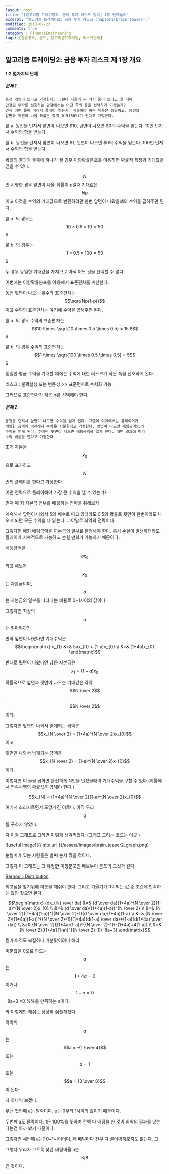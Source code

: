 ```yaml
---
layout: post
title: "[알고리즘 트레이딩2: 금융 투자 리스크 정리] 1장 난제풀이"
excerpt: "알고리즘 트레이딩2: 금융 투자 리스크 chapter1(brain teaser)."
modified: 2018-07-23
comments: true
category : FinanceEngineering
tags: [금융공학, 퀀트, 알고리즘트레이딩, 리스크관리]
---
```



알고리즘 트레이딩2: 금융 투자 리스크 제 1장 개요
--------------------------------------------------------------------------------------------

#### 1.2 몇가지의 난제

##### 문제 1. 
    동전 게임이 있다고 가정한다. 그런데 다음의 두 가지 룰이 있다고 할 때에 
    안정된 투자를 선호하는 관점에서는 어떤 쪽의 룰을 선택하게 되겠는가? 
    먼저 어떤 룰에 따라서 플레이 하든지  지불해야 하는 비용은 동일하고, 동전의
    앞면과 뒷면이 나올 확률은 각각 0.5(50%)가 된다고 가정한다.

룰 a. 동전을 던져서 앞면이 나오면 $10, 뒷면이 나오면 $0의 수익을 얻는다. 10번 던져서 수익의 합을 받는다.

룰 b. 동전을 던져서 앞면이 나오면 $1, 뒷면이 나오면 $0의 수익을 얻는다. 100번 던져서 수익의 합을 받는다.

확률의 결과가 둘중에 하나가 될 경우 이항확률분포를 이용하면 확률적 특정과 기대값을 얻을 수 있다.

$$N$$번 시행한 경우 앞면이 나올 확률이 p일때 기대값은 $$Np$$이고 이것을 수익의 기대값으로 변환하려면 한번 앞면이 나왔을떄의 수익을 곱하주면 된다.

룰 a. 의 경우는 $$ 10 \times 0.5 \times 10 = 50$$\$

룰 b. 의 경우는 $$ 1 \times 0.5 \times 100 = 50$$\$

두 경우 동일한 기대값을 가지므로 아직 어느 것을 선택할 수 없다. 


어번에는 이항확률분포를 이용해서 표준편차를 계산한다.

동전 앞면이 나오는 횟수의 표준편차는 $$\sqrt{Np(1-p)}$$ 이고 수익의 표준편차는 여기에 수익을 곱해주면 된다.

룰 a. 의 경우 수익의 표준편차는 $$10 \times \sqrt{10 \times 0.5 \times 0.5} = 15.8$$\$

룰 b. 의 경우 수익의 표준편차는 $$1 \times \sqrt{100 \times 0.5 \times 0.5} = 5$$\$

동일한 평균 수익을 기대할 때에는 수익에 대한 리스크가 적은 쪽을 선호하게 된다. 

리스크 : 불확실성 또는 변동성 \>> 표준편차로 수치화 가능

그러므로 표준편차가 적은 b를 선택해야 한다.

##### 문제 2.

    동전을 던져서 앞면이 나오면 수익을 얻게 된다. 그렌데 여기에서는 플레이어가
    베팅한 금액에 비례해서 수익을 지불한다고 가정한다. 앞면이 나오면 배팅금액x5의 
    수익을 얻게 된다. 하지만 뒷면이 나오면 배팅금액을 잃게 된다. 매번 결과에 따라 
    수익 배분을 한다고 가정한다.
    
초기 자본을 $$x_{0}$$으로 표기하고 $$N$$번의 플레이를 한다고 가정한다.

어떤 전략으로 플레이해야 가장 큰 수익을 낼 수 있는가?


먼저 매 회 자본금 전부를 배팅하는 전략을 취해보자

계속해서 앞면이 나와서 5의 배수로 따고 있더라도 0.5의 확률로 뒷면이 한번이라도 나오게 되면 모든 수익을 다 잃는다.
그야말로 최악의 전략이다.


그렇다면 매회 배팅금액을 자본금의 일부로 한정해야 한다. 혹시 손실이 발생하더라도 플레이가 지속적으로 가능하고 손실 만회가 가능하기 때문이다. 

배팅금액을 $$ax_{0}$$라고 해보자 $$x_{0}$$는 자본금이며, $$a$$는 자본금의 일부를 나타내는 비율로 0~1사이의 값이다.

그렇다면 최상의 $$a$$는 얼마일까?

만약 앞면이 나왔다면 기대수익은 $$\begin{matrix} x_{1} &=& 5ax_{0} + (1-a)x_{0} \\ &=& (1+4a)x_{0} \end{matrix}$$

반대로 뒷면이 나왔다면 남은 자본금은 $$x_{1} = (1-a)x_{0}$$

확률적으로 앞면과 뒷면이 나오는 기대값은 각각 $$N \over 2$$,$$N \over 2$$ 이다. 

그렇다면 앞면만 나와서 얻게되는 금액은 $$x_{N \over 2} = (1+4a)^{N \over 2}x_{0}$$이고,

뒷면만 나와서 남게되는 금액은 $$x_{N \over 2} = (1-a)^{N \over 2}x_{0}$$ 이다. 

이렇다면 이 둘을 곱하면 완전하게 N번을 던졌을때의 기대수익을 구할 수 있다.(확률에서 연속시행의 확률값은 곱해야 한다.)

$$x_{N} = (1+4a)^{N \over 2}(1-a)^{N \over 2}x_{0}$$

여기서 소리지르면서 도망가긴 이르다. 아직 우리 $$a$$를 구하지 않았다.

자 이걸 그래프로 그리면 이렇게 생겨먹었다. 
(그래프 그리는 코드는 [이곳](https://github.com/kooock/kooock.github.io/blob/master/script/python/graph.py)
)


![useful image]({{ site.url }}/assets/images/brain_teaser2_graph.png)

눈썰미가 있는 사람들은 벌써 눈치 깠을 것이다. 

그렇다 이 그래프는 그 유멍한 이항분포인 베르누이 분포의 그것과 같다.

[Bernoulli Distribution](https://ko.wikipedia.org/wiki/%EB%B2%A0%EB%A5%B4%EB%88%84%EC%9D%B4_%EB%B6%84%ED%8F%AC)

최고점을 찾기위해 미분을 해줘야 한다. 그리고 기울기가 0이되는 값 중 조건에 만족하는 값만 찾으면 된다.


$$\begin{matrix} 
{dx_{N} \over da} 
&=& {d \over da}(1+4a)^{N \over 2}(1-a)^{N \over 2}x_{0} \\
&=& {d \over da}((1+4a)(1-a))^{N \over 2} \\
&=& {N \over 2}((1+4a)(1-a))^{{N \over 2}-1}{d \over da}(1+4a)(1-a) \\
&=& {N \over 2}((1+4a)(1-a))^{{N \over 2}-1}((1+4a){d(1-a) \over da}+(1-a){d(1+4a) \over da}) \\
&=& {N \over 2}((1+4a)(1-a))^{{N \over 2}-1}(-(1+4a)+4(1-a)) \\
&=& {N \over 2}((1+4a)(1-a))^{{N \over 2}-1}(-8a+3)
\end{matrix}$$

뭔가 아직도 복잡하다 기분탓이려니 해라 

미분값을 0으로 만드는 $$a$$는 $$1+4a = 0$$ 이거나 $$1-a = 0%% 또는 $$-8a+3 =0 %%를 만족하는 a이다.

와 이렇게만 해줘도 상당히 심플해졌다.

각각의 $$a$$는 $$a = -{1 \over 4}$$ 또는 $$a = 1$$ 또는 $$a = {3 \over 8}$$이 된다.

자 하나씩 보겠다. 

우선 첫번째 a는 탈락이다. a는 0부터 1사이의 값이기 때문이다. 

두번째 a도 탈락이다. 1은 100%를 뜻하며 전액 다 배팅을 한 것이 최악의 결과를 낳는 다는건 아까 봤기 때문이다.

그렇다면 세번째 a는? 0~1사이이며, 매 배팅마다 전부 다 꼴아박~~지호~~지도 않는다. 그

그렇다 우리가 그토록 찾던 배팅비율 a는 $$3/8$$인 것이다.
